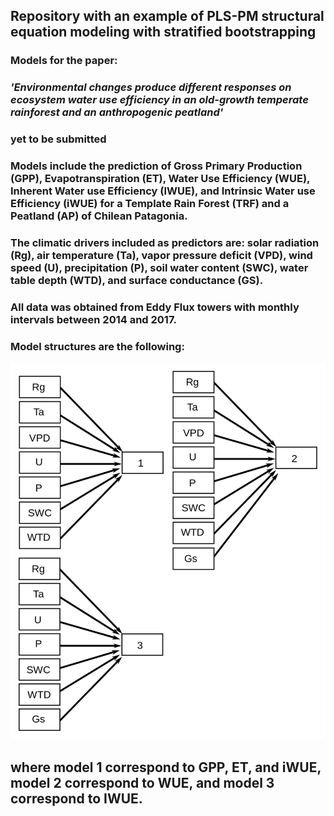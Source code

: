 ## Repository with an example of PLS-PM structural equation modeling with stratified bootstrapping

### Models for the paper:
### *'Environmental changes produce different responses on ecosystem water use efficiency in an old-growth temperate rainforest and an anthropogenic peatland'*
### yet to be submitted

### Models include the prediction of Gross Primary Production (GPP), Evapotranspiration (ET), Water Use Efficiency (WUE), Inherent Water use Efficiency (IWUE), and Intrinsic Water use Efficiency (iWUE) for a Template Rain Forest (TRF) and a Peatland (AP) of Chilean Patagonia.

### The climatic drivers included as predictors are: solar radiation (Rg), air temperature (Ta), vapor pressure deficit (VPD), wind speed (U), precipitation (P), soil water content (SWC), water table depth (WTD), and surface conductance (GS).

### All data was obtained from Eddy Flux towers with monthly intervals between 2014 and 2017.

### Model structures are the following:

![alt text](https://github.com/JavierLopatin/Stratified-PLSPM/blob/master/Figures/path_structure.png)

## where model 1 correspond to GPP, ET, and iWUE, model 2 correspond to WUE, and model 3 correspond to IWUE.
